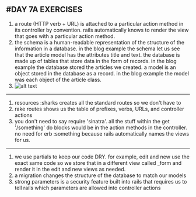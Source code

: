 #DAY 7A EXERCISES
---
1. a route (HTTP verb + URL) is attached to a particular action method in its controller by convention.  rails automatically knows to render the view that goes with a particular action method.
2. the schema is a human-readable representation of the structure of the information in a database.  in the blog example the schema let us see that the article model has the attributes title and text.  the database is made up of tables that store data in the form of records.  in the blog example the database stored the articles we created.  a model is an object stored in the database as a record.  in the blog example the model was each object of the article class.
3. ![alt text](/diagram.png "diagram image")

---
1. resources :sharks creates all the standard routes so we don't have to
2. rake routes shows us the table of prefixes, verbs, URLs, and controller actions
3. you don't need to say require 'sinatra'.  all the stuff within the get '/something' do blocks would be in the action methods in the controller.  no need for erb :something because rails automatically names the views for us.

---
1. we use partials to keep our code DRY.  for example, edit and new use the exact same code so we store that in a different view called _form and render it in the edit and new views as needed.
2. a migration changes the structure of the database to match our models
3. strong parameters is a security feature built into rails that requires us to tell rails which parameters are allowed into controller actions